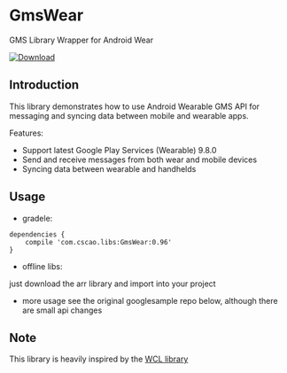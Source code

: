 # GmsWear

GMS Library Wrapper for Android Wear

[ ![Download](https://api.bintray.com/packages/csarron/libs/gmswear/images/download.svg) ](https://bintray.com/csarron/libs/gmswear/_latestVersion)

## Introduction

This library  demonstrates how to use Android Wearable GMS API for messaging and syncing data between mobile and wearable apps.

Features:

- Support latest Google Play Services (Wearable) 9.8.0
- Send and receive messages from both wear and mobile devices
- Syncing data between wearable and handhelds

## Usage

- gradele:

````
dependencies {
    compile 'com.cscao.libs:GmsWear:0.96'
}
````

- offline libs:

just download the arr library and import into your project

- more usage see the original googlesample repo below, although there are small api changes

## Note

This library is heavily inspired by the [WCL library](https://github.com/googlesamples/android-WclDemoSample)
